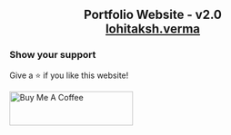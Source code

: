 <h2 align="center">
  Portfolio Website - v2.0<br/>
  <a href="https://lohitakshverma.vercel.app" target="_blank">lohitaksh.verma</a>
</h2>

### Show your support

Give a ⭐ if you like this website!

<a href="https://buymeacoffee.com/lohitakshverma" target="_blank"><img src="https://cdn.buymeacoffee.com/buttons/v2/default-violet.png" alt="Buy Me A Coffee" height= "60px" width= "217px" ></a>
